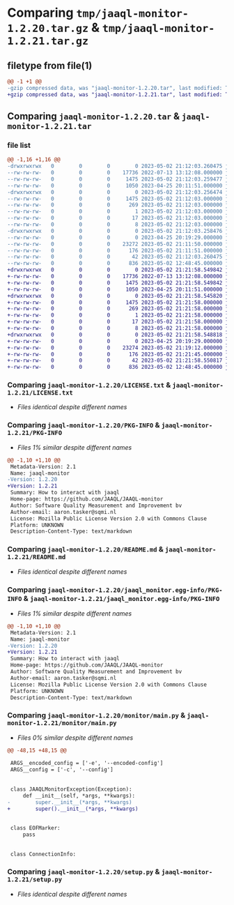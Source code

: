 # Comparing `tmp/jaaql-monitor-1.2.20.tar.gz` & `tmp/jaaql-monitor-1.2.21.tar.gz`

## filetype from file(1)

```diff
@@ -1 +1 @@
-gzip compressed data, was "jaaql-monitor-1.2.20.tar", last modified: Tue May  2 21:12:03 2023, max compression
+gzip compressed data, was "jaaql-monitor-1.2.21.tar", last modified: Tue May  2 21:21:58 2023, max compression
```

## Comparing `jaaql-monitor-1.2.20.tar` & `jaaql-monitor-1.2.21.tar`

### file list

```diff
@@ -1,16 +1,16 @@
-drwxrwxrwx   0        0        0        0 2023-05-02 21:12:03.260475 jaaql-monitor-1.2.20/
--rw-rw-rw-   0        0        0    17736 2022-07-13 13:12:08.000000 jaaql-monitor-1.2.20/LICENSE.txt
--rw-rw-rw-   0        0        0     1475 2023-05-02 21:12:03.259477 jaaql-monitor-1.2.20/PKG-INFO
--rw-rw-rw-   0        0        0     1050 2023-04-25 20:11:51.000000 jaaql-monitor-1.2.20/README.md
-drwxrwxrwx   0        0        0        0 2023-05-02 21:12:03.256474 jaaql-monitor-1.2.20/jaaql_monitor.egg-info/
--rw-rw-rw-   0        0        0     1475 2023-05-02 21:12:03.000000 jaaql-monitor-1.2.20/jaaql_monitor.egg-info/PKG-INFO
--rw-rw-rw-   0        0        0      269 2023-05-02 21:12:03.000000 jaaql-monitor-1.2.20/jaaql_monitor.egg-info/SOURCES.txt
--rw-rw-rw-   0        0        0        1 2023-05-02 21:12:03.000000 jaaql-monitor-1.2.20/jaaql_monitor.egg-info/dependency_links.txt
--rw-rw-rw-   0        0        0       17 2023-05-02 21:12:03.000000 jaaql-monitor-1.2.20/jaaql_monitor.egg-info/requires.txt
--rw-rw-rw-   0        0        0        8 2023-05-02 21:12:03.000000 jaaql-monitor-1.2.20/jaaql_monitor.egg-info/top_level.txt
-drwxrwxrwx   0        0        0        0 2023-05-02 21:12:03.258476 jaaql-monitor-1.2.20/monitor/
--rw-rw-rw-   0        0        0        0 2023-04-25 20:19:29.000000 jaaql-monitor-1.2.20/monitor/__init__.py
--rw-rw-rw-   0        0        0    23272 2023-05-02 21:11:50.000000 jaaql-monitor-1.2.20/monitor/main.py
--rw-rw-rw-   0        0        0      176 2023-05-02 21:11:51.000000 jaaql-monitor-1.2.20/monitor/version.py
--rw-rw-rw-   0        0        0       42 2023-05-02 21:12:03.260475 jaaql-monitor-1.2.20/setup.cfg
--rw-rw-rw-   0        0        0      836 2023-05-02 12:48:45.000000 jaaql-monitor-1.2.20/setup.py
+drwxrwxrwx   0        0        0        0 2023-05-02 21:21:58.549842 jaaql-monitor-1.2.21/
+-rw-rw-rw-   0        0        0    17736 2022-07-13 13:12:08.000000 jaaql-monitor-1.2.21/LICENSE.txt
+-rw-rw-rw-   0        0        0     1475 2023-05-02 21:21:58.549842 jaaql-monitor-1.2.21/PKG-INFO
+-rw-rw-rw-   0        0        0     1050 2023-04-25 20:11:51.000000 jaaql-monitor-1.2.21/README.md
+drwxrwxrwx   0        0        0        0 2023-05-02 21:21:58.545820 jaaql-monitor-1.2.21/jaaql_monitor.egg-info/
+-rw-rw-rw-   0        0        0     1475 2023-05-02 21:21:58.000000 jaaql-monitor-1.2.21/jaaql_monitor.egg-info/PKG-INFO
+-rw-rw-rw-   0        0        0      269 2023-05-02 21:21:58.000000 jaaql-monitor-1.2.21/jaaql_monitor.egg-info/SOURCES.txt
+-rw-rw-rw-   0        0        0        1 2023-05-02 21:21:58.000000 jaaql-monitor-1.2.21/jaaql_monitor.egg-info/dependency_links.txt
+-rw-rw-rw-   0        0        0       17 2023-05-02 21:21:58.000000 jaaql-monitor-1.2.21/jaaql_monitor.egg-info/requires.txt
+-rw-rw-rw-   0        0        0        8 2023-05-02 21:21:58.000000 jaaql-monitor-1.2.21/jaaql_monitor.egg-info/top_level.txt
+drwxrwxrwx   0        0        0        0 2023-05-02 21:21:58.548818 jaaql-monitor-1.2.21/monitor/
+-rw-rw-rw-   0        0        0        0 2023-04-25 20:19:29.000000 jaaql-monitor-1.2.21/monitor/__init__.py
+-rw-rw-rw-   0        0        0    23274 2023-05-02 21:19:12.000000 jaaql-monitor-1.2.21/monitor/main.py
+-rw-rw-rw-   0        0        0      176 2023-05-02 21:21:45.000000 jaaql-monitor-1.2.21/monitor/version.py
+-rw-rw-rw-   0        0        0       42 2023-05-02 21:21:58.550817 jaaql-monitor-1.2.21/setup.cfg
+-rw-rw-rw-   0        0        0      836 2023-05-02 12:48:45.000000 jaaql-monitor-1.2.21/setup.py
```

### Comparing `jaaql-monitor-1.2.20/LICENSE.txt` & `jaaql-monitor-1.2.21/LICENSE.txt`

 * *Files identical despite different names*

### Comparing `jaaql-monitor-1.2.20/PKG-INFO` & `jaaql-monitor-1.2.21/PKG-INFO`

 * *Files 1% similar despite different names*

```diff
@@ -1,10 +1,10 @@
 Metadata-Version: 2.1
 Name: jaaql-monitor
-Version: 1.2.20
+Version: 1.2.21
 Summary: How to interact with jaaql
 Home-page: https://github.com/JAAQL/JAAQL-monitor
 Author: Software Quality Measurement and Improvement bv
 Author-email: aaron.tasker@sqmi.nl
 License: Mozilla Public License Version 2.0 with Commons Clause
 Platform: UNKNOWN
 Description-Content-Type: text/markdown
```

### Comparing `jaaql-monitor-1.2.20/README.md` & `jaaql-monitor-1.2.21/README.md`

 * *Files identical despite different names*

### Comparing `jaaql-monitor-1.2.20/jaaql_monitor.egg-info/PKG-INFO` & `jaaql-monitor-1.2.21/jaaql_monitor.egg-info/PKG-INFO`

 * *Files 1% similar despite different names*

```diff
@@ -1,10 +1,10 @@
 Metadata-Version: 2.1
 Name: jaaql-monitor
-Version: 1.2.20
+Version: 1.2.21
 Summary: How to interact with jaaql
 Home-page: https://github.com/JAAQL/JAAQL-monitor
 Author: Software Quality Measurement and Improvement bv
 Author-email: aaron.tasker@sqmi.nl
 License: Mozilla Public License Version 2.0 with Commons Clause
 Platform: UNKNOWN
 Description-Content-Type: text/markdown
```

### Comparing `jaaql-monitor-1.2.20/monitor/main.py` & `jaaql-monitor-1.2.21/monitor/main.py`

 * *Files 0% similar despite different names*

```diff
@@ -48,15 +48,15 @@
 
 ARGS__encoded_config = ['-e', '--encoded-config']
 ARGS__config = ['-c', '--config']
 
 
 class JAAQLMonitorException(Exception):
     def __init__(self, *args, **kwargs):
-        super.__init__(*args, **kwargs)
+        super().__init__(*args, **kwargs)
 
 
 class EOFMarker:
     pass
 
 
 class ConnectionInfo:
```

### Comparing `jaaql-monitor-1.2.20/setup.py` & `jaaql-monitor-1.2.21/setup.py`

 * *Files identical despite different names*

